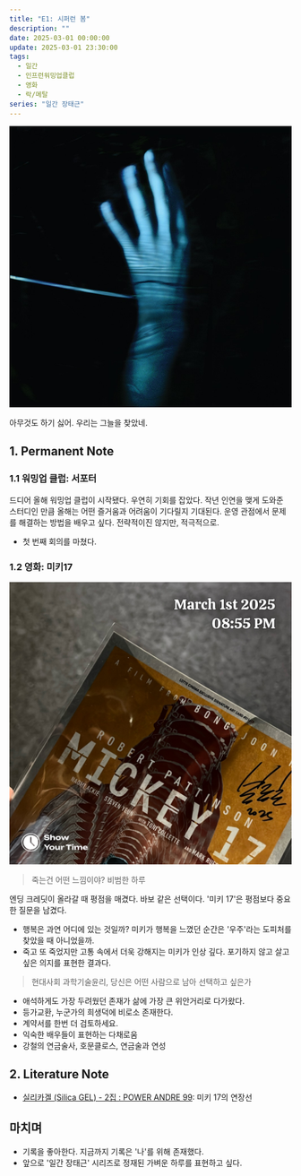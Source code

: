 ```yaml
---
title: "E1: 시퍼런 봄"
description: ""
date: 2025-03-01 00:00:00
update: 2025-03-01 23:30:00
tags:
  - 일간
  - 인프런워밍업클럽
  - 영화
  - 락/메탈
series: "일간 장태근" 
---
```


![쏜애플 '시퍼런 봄'](434300.jpg)

아무것도 하기 싫어. 우리는 그늘을 찾았네.

## 1. Permanent Note

### 1.1 워밍업 클럽: 서포터

드디어 올해 워밍업 클럽이 시작됐다. 우연히 기회를 잡았다. 작년 인연을 맺게 도와준 스터디인 만큼 올해는 어떤 즐거움과 어려움이 기다릴지 기대된다.
운영 관점에서 문제를 해결하는 방법을 배우고 싶다. 전략적이진 않지만, 적극적으로.

- 첫 번째 회의를 마쳤다.

### 1.2 영화: 미키17

![봉준호 '미키 17'](mickey-17.JPG)

> 죽는건 어떤 느낌이야? 비범한 하루

엔딩 크레딧이 올라갈 때 평점을 매겼다. 바보 같은 선택이다. '미키 17'은 평점보다 중요한 질문을 남겼다.

- 행복은 과연 어디에 있는 것일까? 미키가 행복을 느꼈던 순간은 '우주'라는 도피처를 찾았을 때 아니었을까.
- 죽고 또 죽었지만 고통 속에서 더욱 강해지는 미키가 인상 깊다. 포기하지 않고 살고 싶은 의지를 표현한 결과다.

> 현대사회 과학기술윤리, 당신은 어떤 사람으로 남아 선택하고 싶은가

- 애석하게도 가장 두려웠던 존재가 삶에 가장 큰 위안거리로 다가왔다.
- 등가교환, 누군가의 희생덕에 비로소 존재한다.
- 계약서를 한번 더 검토하세요.
- 익숙한 배우들이 표현하는 다채로움
- 강철의 연금술사, 호문클로스, 연금술과 연성

## 2. Literature Note

- [실리카겔 (Silica GEL) - 2집 : POWER ANDRE 99](https://www.yes24.com/Product/Goods/124520301): 미키 17의 연장선

## 마치며

- 기록을 좋아한다. 지금까지 기록은 '나'를 위해 존재했다.
- 앞으로 '일간 장태근' 시리즈로 정재된 가벼운 하루를 표현하고 싶다.
